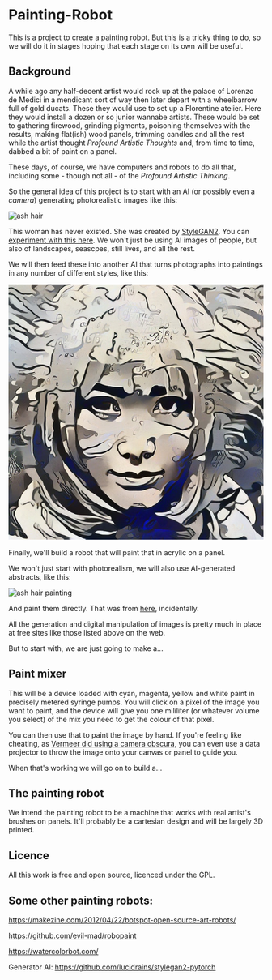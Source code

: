 # Painting-Robot

This is a project to create a painting robot. But this is a tricky thing to do, so we will do it in stages hoping that each stage on its own will be useful.

## Background

A while ago any half-decent artist would rock up at the palace of Lorenzo de Medici in a mendicant sort of way then later depart with a wheelbarrow full of gold ducats.  These they would use to set up a Florentine atelier.  Here they would install a dozen or so junior wannabe artists.  These would be set to gathering firewood, grinding pigments, poisoning themselves with the results, making flat(ish) wood panels,  trimming candles and all the rest while the artist thought *Profound Artistic Thoughts* and, from time to time, dabbed a bit of paint on a panel.

These days, of course, we have computers and robots to do all that, including some - though not all - of the *Profound Artistic Thinking*.

So the general idea of this project is to start with an AI (or possibly even a *camera*) generating photorealistic images like this:

![ash hair](https://github.com/RepRapLtd/Painting-Robot/blob/main/Artworks/ai-face-6.jpg)

This woman has never existed. She was created by [StyleGAN2](https://arxiv.org/abs/1912.04958). You can [experiment with this here](https://thispersondoesnotexist.com/). We won't just be using AI images of people, but also of landscapes, seascpes, still lives, and all the rest.

We will then feed these into another AI that turns photographs into paintings in any number of different styles, like this:

![ash hair painting](https://github.com/RepRapLtd/Painting-Robot/blob/main/Artworks/ai6-nc.jpg)

Finally, we'll build a robot that will paint that in acrylic on a panel.

We won't just start with photorealism, we will also use AI-generated abstracts, like this:

![ash hair painting](https://github.com/RepRapLtd/Painting-Robot/blob/main/Artworks/1.jpg)

And paint them directly. That was from [here](https://thisartworkdoesnotexist.com/), incidentally.

All the generation and digital manipulation of images is pretty much in place at free sites like those listed above on the web.

But to start with, we are just going to make a...

## Paint mixer

This will be a device loaded with cyan, magenta, yellow and white paint in precisely metered syringe pumps. You will click on a pixel of the image you want to paint, and the device will give you one mililiter (or whatever volume you select) of the mix you need to get the colour of that pixel.

You can then use that to paint the image by hand. If you're feeling like cheating, as [Vermeer did using a camera obscura](https://www.bbc.co.uk/history/british/empire_seapower/vermeer_camera_01.shtml), you can even use a data projector to throw the image onto your canvas or panel to guide you.

When that's working we will go on to build a...
 
## The painting robot

We intend the painting robot to be a machine that works with real artist's brushes on panels. It'll probably be a cartesian design and will be largely 3D printed.

## Licence

All this work is free and open source, licenced under the GPL.


## Some other painting robots:

https://makezine.com/2012/04/22/botspot-open-source-art-robots/

https://github.com/evil-mad/robopaint

https://watercolorbot.com/

Generator AI: https://github.com/lucidrains/stylegan2-pytorch

